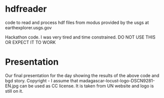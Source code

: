 # hdfreader
code to read and process hdf files from modus provided by the usgs at earthexplorer.usgs.gov

Hackathon code. I was very tired and time constrained. DO NOT USE THIS OR EXPECT IT TO WORK

# Presentation
Our final presentation for the day showing the results of the above code and bgd story.
Copyright - I assume that madagascar-locust-logo-DSCN9281-EN.jpg can be used as CC license. It is taken from UN website and logo is still on it.